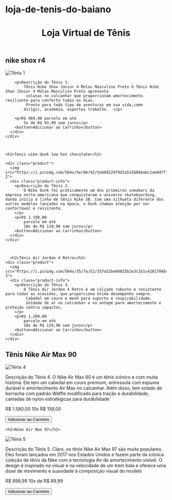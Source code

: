 # loja-de-tenis-do-baiano

<!DOCTYPE html>
<html>
</head>
<body>
  <header>
    <h1>Loja Virtual de Tênis</h1>
  </header>
  
  <h2>nike shox r4 </h2>
  <div class="container">
    <div class="product">
      <img src="https://th.bing.com/th/id/OIP.u_ofI9kaelSkOOR4ep0BhQHaFM?pid=ImgDet&rs=1" alt="Tênis 1">
      <div class="product-info">
    
        <p>Descrição do Tênis 1.
            Tênis Nike Shox Júnior 4 Molas Masculino Preto O Tênis Nike Shox Júnior 4 Molas Masculino Preto apresenta
             colunas no calcanhar que proporcionam amortecimento resiliente para conforto todos os dias.
             Pronto para todo tipo de aventuras em sua vida,como
            dirigir, academia, esportes trabalho.  </p>
      
        <p>R$ 469,90 parcele em até
            5x de R$ 93,99 sem juros</p>
        <button>Adicionar ao Carrinho</button>
      </div>
    </div>



    <h2>Tenis nike dunk low hot chocolate</h2>

    <div class="product">
      <img src="https://i.pinimg.com/564x/5e/66/92/5e66922879d1a515b084abc1ae047f17.jpg"alt="Tênis 2">
      <div class="product-info">
        <p>Descrição do Tênis 2.
            O Nike Dunk foi praticamente um dos primeiros sneakers da empresa norte-americana que conquistaram o universo skateboarding, dando início à linha de tênis Nike SB. Com uma silhueta diferente dos outros modelos lançados na época, o Dunk chamou atenção por ser confortável e resistente.
        </p>
        <p>R$ 1.199,00
            parcele em até
            10x de R$ 119,90 sem juros</p>
        <button>Adicionar ao Carrinho</button>
      </div>
    </div>



      <h2>Tênis Air Jordan 4 Retro</h2>
    <div class="product">
      <img src="https://i.pinimg.com/564x/35/7a/52/357a52be9d825b2e3c1b1c4201704bc3.jpg"alt="Tênis 3">
      <div class="product-info">
        <p>Descrição do Tênis 3.
            O Tênis Air Jordan 4 Retro é um calçado robusto e resistente para todas as ocasiões, que proporciona ótimo desempenho sempre.
             Cabedal em couro e mesh para suporte e respirabilidade.
             Unidade de ar no calcanhar e no antepé para amortecimento e proteção contra impactos.
        </p>
        <p>R$ 1.299,00
            parcele em até
            10x de R$ 129,90 sem juros</p>
        <button>Adicionar ao Carrinho</button>
      </div>
    </div>
  </div>
</body>
</html>



<h2>Tênis Nike Air Max 90</h2>
<div class="product">
    <img src="https://i.pinimg.com/564x/a4/6a/3f/a46a3f465d36fa3e3277eeebfd841350.jpg" alt="Tênis 4">
    <div class="product-info">
      <p>Descrição do Tênis 4.
        O Nike Air Max 90 é um tênis icônico e com muita história. Ele tem um cabedal em couro premium, 
        entressola com espuma durável e amortecimento Air Max no calcanhar. Além disso, tem solado de borracha com padrão Waffle modificado para tração e durabilidade,
         camadas de nylon estratégicas para durabilidade 
      </p>
      <p>R$ 1.580,00
        10x R$ 158,00</p>
      <button>Adicionar ao Carrinho</button>
    </div>
  </div>


    <h2>Nike Air Max 97</h2>
<div class="product">
    <img src="https://i.pinimg.com/564x/f9/5f/5f/f95f5feb480219680545d897746f5c73.jpg" alt="Tênis 5">
    <div class="product-info">
      <p>Descrição do Tênis 5.
        Claro, os tênis Nike Air Max 97 são muito populares. Eles foram lançados em 2017 nos Estados Unidos e fazem parte da icônica coleção de tênis da Nike
         com a tecnologia Air de amortecimento visível. O design é inspirado no visual e
         na velocidade de um trem bala e oferece uma dose de movimento e suavidade à composição visual do modelo  </p>
      <p> R$ 899,99 10x de R$ 89,99</p>
      <button>Adicionar ao Carrinho</button>
    </div>
  </div>

 
